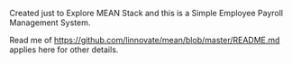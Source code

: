 Created just to Explore MEAN Stack and this is a Simple Employee Payroll Management System.

Read me of https://github.com/linnovate/mean/blob/master/README.md applies here for other details.